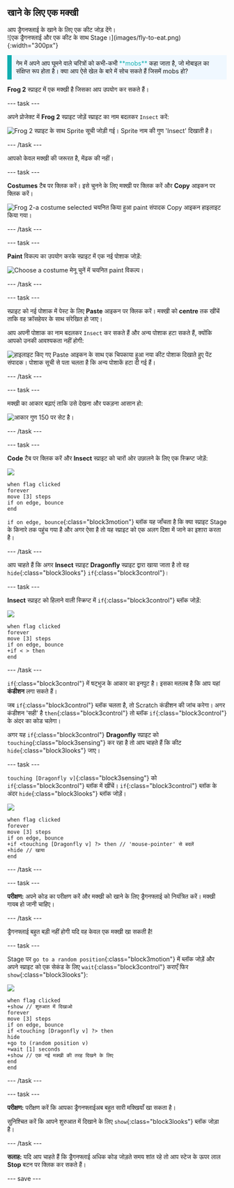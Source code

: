 ## खाने के लिए एक मक्खी

<div style="display: flex; flex-wrap: wrap">
<div style="flex-basis: 200px; flex-grow: 1; margin-right: 15px;">
आप ड्रैगनफ्लाई के खाने के लिए एक कीट जोड़ देंगे। 
</div>
<div>
![एक ड्रैगनफ्लाई और एक कीट के साथ Stage।](images/fly-to-eat.png){:width="300px"}
</div>
</div>

<p style="border-left: solid; border-width:10px; border-color: #0faeb0; background-color: aliceblue; padding: 10px;">
गेम में अपने आप घूमने वाले चरित्रों को कभी-कभी <span style="color: #0faeb0">**mobs**</span> कहा जाता है, जो मोबाइल का संक्षिप्त रूप होता है। क्या आप ऐसे खेल के बारे में सोच सकते हैं जिसमें mobs हो?</p>

**Frog 2** स्प्राइट में एक मक्खी है जिसका आप उपयोग कर सकते हैं।

--- task ---

अपने प्रोजेक्ट में **Frog 2** स्प्राइट जोड़ें स्प्राइट का नाम बदलकर `Insect` करें:

![Frog 2 स्प्राइट के साथ Sprite सूची जोड़ी गई। Sprite नाम की गुण 'Insect' दिखाती है।](images/fly-sprite.png)


--- /task ---

आपको केवल मक्खी की जरूरत है, मेंढक की नहीं।

--- task ---

**Costumes** टैब पर क्लिक करें। इसे चुनने के लिए मक्खी पर क्लिक करें और **Copy** आइकन पर क्लिक करें।

![Frog 2-a costume selected चयनित किया हुआ paint संपादक Copy आइकन हाइलाइट किया गया।](images/copy-fly.png)

--- /task ---

--- task ---

**Paint** विकल्प का उपयोग करके स्प्राइट में एक नई पोशाक जोड़ें:

![Choose a costume मेनू चुनें में चयनित paint विकल्प।](images/paint-sprite.png)

--- /task ---

--- task ---

स्प्राइट को नई पोशाक में पेस्ट के लिए **Paste** आइकन पर क्लिक करें। मक्खी को **centre** तक खींचें ताकि वह क्रॉसहेयर के साथ संरेखित हो जाए।

आप अपनी पोशाक का नाम बदलकर `Insect` कर सकते हैं और अन्य पोशाक हटा सकते हैं, क्योंकि आपको उनकी आवश्यकता नहीं होगी:

![हाइलाइट किए गए Paste आइकन के साथ एक चिपकाया हुआ नया कीट पोशाक दिखाते हुए पेंट संपादक। पोशाक सूची से पता चलता है कि अन्य पोशाकें हटा दी गई हैं।](images/fly-costume.png)

--- /task ---

--- task ---

मक्खी का आकार बढ़ाएं ताकि उसे देखना और पकड़ना आसान हो:

![आकार गुण 150 पर सेट है।](images/fly-size.png)

--- /task ---

--- task ---

**Code** टैब पर क्लिक करें और **Insect** स्प्राइट को चारों ओर उछालने के लिए एक स्क्रिप्ट जोड़ें:

![](images/fly-icon.png)

```blocks3
when flag clicked
forever
move [3] steps
if on edge, bounce
end
```

`if on edge, bounce`{:class="block3motion"} ब्लॉक यह जाँचता है कि क्या स्प्राइट Stage के किनारे तक पहुंच गया है और अगर ऐसा है तो यह स्प्राइट को एक अलग दिशा में जाने का इशारा करता है।

--- /task ---

आप चाहते हैं कि अगर **Insect** स्प्राइट **Dragonfly** स्प्राइट द्वारा खाया जाता है तो वह `hide`{:class="block3looks"} `if`{:class="block3control"}।

--- task ---

**Insect** स्प्राइट को हिलाने वाली स्क्रिप्ट में `if`{:class="block3control"} ब्लॉक जोड़ें:

![](images/fly-icon.png)

```blocks3
when flag clicked
forever
move [3] steps
if on edge, bounce
+if < > then 
end
```
--- /task ---

`if`{:class="block3control"} में षट्भुज के आकार का इनपुट है। इसका मतलब है कि आप यहां **कंडीशन** लगा सकते हैं।

जब `if`{:class="block3control"} ब्लॉक चलता है, तो Scratch कंडीशन की जांच करेगा। अगर कंडीशन 'सही' है `then`{:class="block3control"} तो ब्लॉक `if`{:class="block3control"} के अंदर का कोड चलेगा।

अगर यह `if`{:class="block3control"} **Dragonfly** स्प्राइट को `touching`{:class="block3sensing"} कर रहा है तो आप चाहते हैं कि कीट `hide`{:class="block3looks"} जाए।

--- task ---

`touching [Dragonfly v]`{:class="block3sensing"} को `if`{:class="block3control"} ब्लॉक में खींचें। `if`{:class="block3control"} ब्लॉक के अंदर `hide`{:class="block3looks"} ब्लॉक जोड़ें।

![](images/fly-icon.png)

```blocks3
when flag clicked
forever
move [3] steps
if on edge, bounce
+if <touching [Dragonfly v] ?> then // 'mouse-pointer' से बदलें
+hide // खाया
end
```

--- /task ---

--- task ---

**परीक्षण:** अपने कोड का परीक्षण करें और मक्खी को खाने के लिए ड्रैगनफ्लाई को नियंत्रित करें। मक्खी गायब हो जानी चाहिए।

--- /task ---

ड्रैगनफ्लाई बहुत बड़ी नहीं होगी यदि वह केवल एक मक्खी खा सकती है!

--- task ---

Stage पर `go to a random position`{:class="block3motion"} में ब्लॉक जोड़ें और अपने स्प्राइट को एक सेकंड के लिए `wait`{:class="block3control"} कराएँ फिर `show`{:class="block3looks"}:

![](images/fly-icon.png)

```blocks3
when flag clicked
+show // शुरुआत में दिखाओ
forever
move [3] steps
if on edge, bounce
if <touching [Dragonfly v] ?> then
hide
+go to (random position v)
+wait [1] seconds
+show // एक नई मक्खी की तरह दिखने के लिए
end
end
```

--- /task ---

--- task ---

**परीक्षण:** परीक्षण करें कि आपका ड्रैगनफ्लाईअब बहुत सारी मक्खियाँ खा सकता है।

सुनिश्चित करें कि आपने शुरुआत में दिखाने के लिए `show`{:class="block3looks"} ब्लॉक जोड़ा है।

--- /task ---

**सलाह:** यदि आप चाहते हैं कि ड्रैगनफ्लाई अधिक कोड जोड़ते समय शांत रहे तो आप स्टेज के ऊपर लाल **Stop** बटन पर क्लिक कर सकते हैं।

--- save ---
